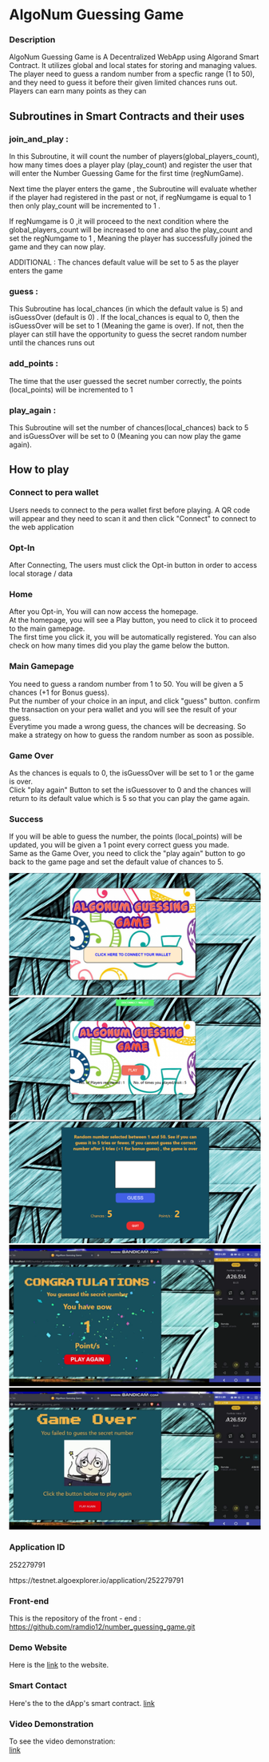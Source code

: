 # AlgoNum Guessing Game

### Description
AlgoNum Guessing Game is A Decentralized WebApp using Algorand Smart Contract. It utilizes global and local states for storing and managing values. The player need to guess a random number from a specfic range (1 to 50), and they need to guess it before their given limited chances runs out.
<br>
Players can earn many points as they can

## Subroutines in Smart Contracts and their uses

### join_and_play :
<p>
    In this Subroutine, it will count the number of players(global_players_count), how many times does a
    player play (play_count) and register the user that will enter the Number Guessing Game for the first
    time (regNumGame).
</p>

<p>
Next time the player enters the game , the Subroutine will evaluate whether if the player had
registered in the past or not, if regNumgame is equal to 1 then only play_count will be incremented
to 1 .
</p>
<p>
If regNumgame is 0 ,it will proceed to the next condition where the global_players_count will be
increased to one and also the play_count and set the regNumgame to 1 , Meaning the player has
successfully joined the game and they can now play.
</p>

ADDITIONAL : The chances default value will be set to 5 as the player enters the game

### guess :
This Subroutine has local_chances (in which the default value is 5) and isGuessOver (default is 0) .
If the local_chances is equal to 0, then the isGuessOver will be set to 1 (Meaning the game is over).
If not, then the player can still have the opportunity to guess the secret random number until the
chances runs out

### add_points :
The time that the user guessed the secret number correctly, the points (local_points) will be
incremented to 1

### play_again :
This Subroutine will set the number of chances(local_chances) back to 5 and isGuessOver will be
set to 0 (Meaning you can now play the game again).


## How to play

### Connect to pera wallet
Users needs to connect to the pera wallet first before playing. A QR code will appear and they need to scan it and then click "Connect" to connect to the web application

### Opt-In 
After Connecting, The users must click the  Opt-in button in order to access local storage / data 

### Home
After you Opt-in, You will can now access the homepage.<br>
At the homepage, you will see a Play button, you need to click it to proceed to the main gamepage.<br>
The first time you click it, you will be automatically registered. You can also check on how many times did you play the game below the button.<br>

### Main Gamepage
You need to guess a random number from 1 to 50. You will be given a 5 chances (+1 for Bonus guess).<br>
Put the number of your choice in an input, and click "guess" button. confirm the transaction on your pera wallet and you will see the result of your guess.<br>
Everytime you made a wrong guess, the chances will be decreasing. So make a strategy on how to guess the random number as soon as possible.

### Game Over
As the chances is equals to 0, the isGuessOver will be set to 1 or the game is over.<br>
Click  "play again" Button to set the isGuessover to 0 and the chances will return to its default value which is 5 so that you can play the game again.

### Success
If you will be able to guess the number, the points (local_points) will be updated, you will be given a 1 point
every correct guess you made.<br>
Same as the Game Over, you need to click the "play again" button to go back to the game page and set the default value of chances to 5. <br>

![Alt text](app%201.PNG)<br>
![Alt text](app%202.PNG)<br>
![Alt text](app%203.PNG)<br>
![Alt text](app%204.png)<br>
![Alt text](app%205.png)<br>

### Application ID

<p>252279791</p>
https://testnet.algoexplorer.io/application/252279791 

### Front-end
 This is the repository of the front - end :<br>
 https://github.com/ramdio12/number_guessing_game.git
 
### Demo Website
Here is the [link](https://algo-num-guessing-game.vercel.app/) to the website.

### Smart Contact
Here's the  to the dApp's smart contract.
[link](https://github.com/ramdio12/Algonum_Smart_Contract.git)

### Video Demonstration
To see the video demonstration:<br>
[link](https://drive.google.com/drive/folders/1YIQh065mkMfQ3LQDkXXJmKZg5eR7Nczw?usp=sharing)
